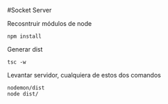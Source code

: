 #Socket Server

Recosntruir módulos de node
```
npm install
```

Generar dist
```
tsc -w
```

Levantar servidor, cualquiera de estos dos comandos
```
nodemon/dist
node dist/
```